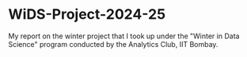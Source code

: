 # WiDS-Project-2024-25
My report on the winter project that I took up under the "Winter in Data Science" program conducted by the Analytics Club, IIT Bombay.
